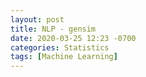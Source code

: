 ```yaml
---
layout: post
title: NLP - gensim
date: 2020-03-25 12:23 -0700
categories: Statistics
tags: [Machine Learning]
---
```


